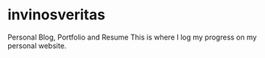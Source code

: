 # invinosveritas
Personal Blog, Portfolio and Resume
This is where I log my progress on my personal website.
